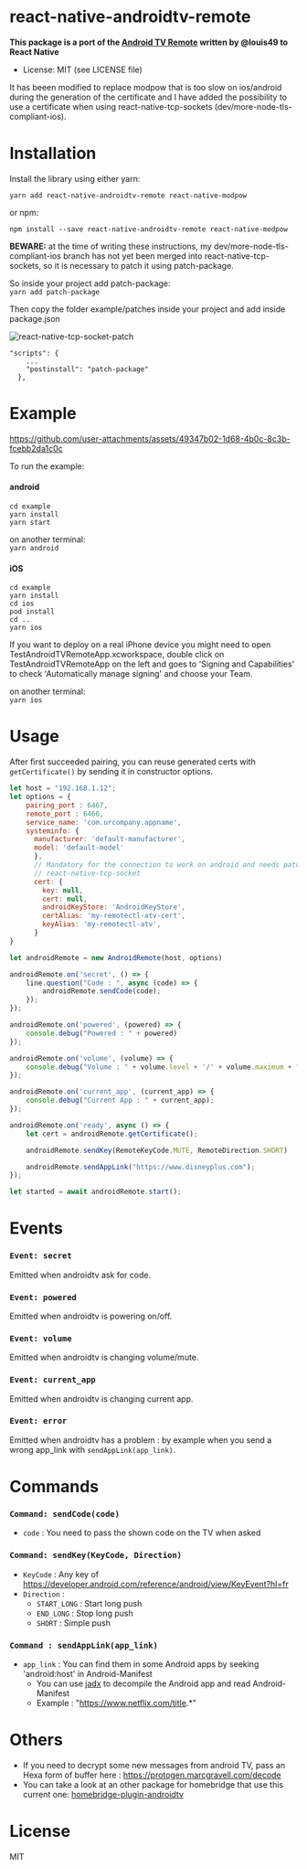 # react-native-androidtv-remote

**This package is a port of the [Android TV Remote](https://github.com/louis49/androidtv-remote) written by @louis49 to React Native**  
- License: MIT (see LICENSE file)

It has beeen modified to replace modpow that is too slow on ios/android during the generation of the certificate 
and I have added the possibility to use a certificate when using react-native-tcp-sockets (dev/more-node-tls-compliant-ios).  


# Installation

Install the library using either yarn:   

`yarn add react-native-androidtv-remote react-native-modpow`

or npm:  

`npm install --save react-native-androidtv-remote react-native-modpow`

**BEWARE:** at the time of writing these instructions, my dev/more-node-tls-compliant-ios branch has not yet been merged into react-native-tcp-sockets, so it is necessary to patch it using patch-package.  

So inside your project add patch-package:  
`yarn add patch-package`
  
Then copy the folder example/patches inside your project and add inside package.json  

![react-native-tcp-socket-patch](https://github.com/user-attachments/assets/f7b6005a-edb9-4f47-9b8e-170686a7eb27)


```
"scripts": {
    ...
    "postinstall": "patch-package"
  },
```

# Example

https://github.com/user-attachments/assets/49347b02-1d68-4b0c-8c3b-fcebb2da1c0c

To run the example:  

#### android
```
cd example
yarn install
yarn start
```
on another terminal:  
`yarn android`  

#### iOS
```
cd example
yarn install
cd ios
pod install
cd ..
yarn ios
```

If you want to deploy on a real iPhone device you might need to open TestAndroidTVRemoteApp.xcworkspace, double click on TestAndroidTVRemoteApp on the left and goes to 'Signing and Capabilities' to check 'Automatically manage signing' and choose your Team.  

on another terminal:  
`yarn ios`

# Usage

After first succeeded pairing, you can reuse generated certs with `getCertificate()` by sending it in constructor options.

```js
let host = "192.168.1.12";
let options = {
    pairing_port : 6467,
    remote_port : 6466,
    service_name: 'com.urcompany.appname',
    systeminfo: {
      manufacturer: 'default-manufacturer',
      model: 'default-model'
      },
      // Mandatory for the connection to work on android and needs patched version of
      // react-native-tcp-socket
      cert: {
        key: null,
        cert: null,
        androidKeyStore: 'AndroidKeyStore',
        certAlias: 'my-remotectl-atv-cert',
        keyAlias: 'my-remotectl-atv',
      }
}

let androidRemote = new AndroidRemote(host, options)

androidRemote.on('secret', () => {
    line.question("Code : ", async (code) => {
        androidRemote.sendCode(code);
    });
});

androidRemote.on('powered', (powered) => {
    console.debug("Powered : " + powered)
});

androidRemote.on('volume', (volume) => {
    console.debug("Volume : " + volume.level + '/' + volume.maximum + " | Muted : " + volume.muted);
});

androidRemote.on('current_app', (current_app) => {
    console.debug("Current App : " + current_app);
});

androidRemote.on('ready', async () => {
    let cert = androidRemote.getCertificate();

    androidRemote.sendKey(RemoteKeyCode.MUTE, RemoteDirection.SHORT)

    androidRemote.sendAppLink("https://www.disneyplus.com");
});

let started = await androidRemote.start();
```
# Events

### `Event: secret`

Emitted when androidtv ask for code.

### `Event: powered`

Emitted when androidtv is powering on/off.

### `Event: volume`

Emitted when androidtv is changing volume/mute.

### `Event: current_app`

Emitted when androidtv is changing current app.

### `Event: error`

Emitted when androidtv has a problem : by example when you send a wrong app_link with `sendAppLink(app_link)`.

# Commands

### `Command: sendCode(code)`
- `code` : You need to pass the shown code on the TV when asked

### `Command: sendKey(KeyCode, Direction)`
- `KeyCode` : Any key of https://developer.android.com/reference/android/view/KeyEvent?hl=fr
- `Direction` : 
  * `START_LONG` : Start long push
  * `END_LONG` : Stop long push
  * `SHORT` : Simple push

### `Command : sendAppLink(app_link)`
- `app_link` : You can find them in some Android apps by seeking 'android:host' in Android-Manifest
  * You can use [jadx](https://github.com/skylot/jadx) to decompile the Android app and read Android-Manifest
  * Example : "https://www.netflix.com/title.*"

# Others

* If you need to decrypt some new messages from android TV, pass an Hexa form of buffer here : https://protogen.marcgravell.com/decode
* You can take a look at an other package for homebridge that use this current one: [homebridge-plugin-androidtv](https://github.com/louis49/homebridge-plugin-androidtv)

# License

MIT


